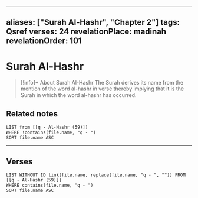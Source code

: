 
---
aliases: ["Surah Al-Hashr", "Chapter 2"]
tags: Qsref
verses: 24
revelationPlace: madinah
revelationOrder: 101
---

# Surah Al-Hashr

> [!info]+ About Surah Al-Hashr
> The Surah derives its name from the mention of the word al-hashr in verse thereby implying that it is the Surah in which the word al-hashr has occurred.

## Related notes
```dataview
LIST from [[q - Al-Hashr (59)]]
WHERE !contains(file.name, "q - ")
SORT file.name ASC
```

---

## Verses
```dataview
LIST WITHOUT ID link(file.name, replace(file.name, "q - ", "")) FROM [[q - Al-Hashr (59)]]
WHERE contains(file.name, "q - ")
SORT file.name ASC
```

